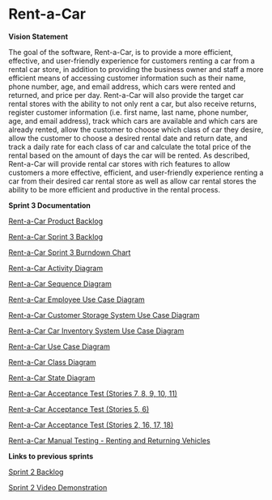 # Rent-a-Car

**Vision Statement**

The goal of the software, Rent-a-Car, is to provide a more efficient, effective, and user-friendly experience for customers renting a car from a rental car store, in addition to providing the business owner and staff a more efficient means of accessing customer information such as their name, phone number, age, and email address, which cars were rented and returned, and price per day. Rent-a-Car will also provide the target car rental stores with the ability to not only rent a car, but also receive returns, register customer information (i.e. first name, last name, phone number, age, and email address), track which cars are available and which cars are already rented, allow the customer to choose which class of car they desire, allow the customer to choose a desired rental date and return date, and track a daily rate for each class of car and calculate the total price of the rental based on the amount of days the car will be rented.
As described, Rent-a-Car will provide rental car stores with rich features to allow customers a more effective, efficient, and user-friendly experience renting a car from their desired car rental store as well as allow car rental stores the ability to be more efficient and productive in the rental process.


**Sprint 3 Documentation**

[Rent-a-Car Product Backlog](https://docs.google.com/document/d/19tVz8rF9VnRhFXt0PjBOHA59CqIGkvKZ0KhpKD7oYjo/edit?usp=sharing)

[Rent-a-Car Sprint 3 Backlog](https://docs.google.com/spreadsheets/d/1wwYJ51SF-7Zw_bJlkWMFAkrieAMDFqQyjBOtKokcteU/edit?usp=sharing)

[Rent-a-Car Sprint 3 Burndown Chart](https://docs.google.com/spreadsheets/d/17LdAAn2nnVrBbpwP_K1St37lW6nduZ345jutBC0i7ps/edit?usp=sharing)

[Rent-a-Car Activity Diagram](https://drive.google.com/file/d/0B_kXzrPNprTRQlZiSVBHcjBiZ3M/view?usp=sharing)

[Rent-a-Car Sequence Diagram](https://drive.google.com/file/d/0B_kXzrPNprTRalBkbkFFMzU0Rlk/view?usp=sharing)

[Rent-a-Car Employee Use Case Diagram](https://drive.google.com/file/d/0B_kXzrPNprTRdXVNeklGdkRieDQ/view?usp=sharing)

[Rent-a-Car Customer Storage System Use Case Diagram](https://drive.google.com/file/d/0B_kXzrPNprTRbW13UWNHbWNfZ1k/view?usp=sharing)

[Rent-a-Car Car Inventory System Use Case Diagram](https://drive.google.com/file/d/0B_kXzrPNprTRUlZPc1ptOF90VlU/view?usp=sharing)

[Rent-a-Car Use Case Diagram](https://drive.google.com/file/d/0B_kXzrPNprTRVC1CWTJyZXNnRTQ/view?usp=sharing)

[Rent-a-Car Class Diagram](https://drive.google.com/file/d/0B_kXzrPNprTRbGltY1p4SWg1NUU/view?usp=sharing)

[Rent-a-Car State Diagram](https://drive.google.com/file/d/0B_kXzrPNprTRa2w3emF3MExMNDQ/view?usp=sharing)

[Rent-a-Car Acceptance Test (Stories 7, 8, 9, 10, 11)](https://drive.google.com/file/d/0B_kXzrPNprTRQ1dqaS0tV1hSM1E/view?usp=sharing)

[Rent-a-Car Acceptance Test (Stories 5, 6)](https://github.com/graybran/Rent-a-Car/blob/master/AcceptanceTests%20-%20Sprint3/Acceptance%20Test%205%266.pdf)

[Rent-a-Car Acceptance Test (Stories 2, 16, 17, 18)](https://github.com/graybran/Rent-a-Car/blob/master/AcceptanceTests%20-%20Sprint3/User%20stories%202%2C%2016%2C%2017%2C%2018.pdf)

[Rent-a-Car Manual Testing - Renting and Returning Vehicles](https://drive.google.com/file/d/0B_kXzrPNprTRYjh4X25vQWNwSWc/view?usp=sharing)


**Links to previous sprints**

[Sprint 2 Backlog](https://docs.google.com/spreadsheets/d/1435NDSAgXDBUWbChdgGYoKGyZ5Do37Dbfw2HEe0qcKg/edit?usp=sharing)

[Sprint 2 Video Demonstration](https://www.youtube.com/watch?v=btQXn8rifmg)
